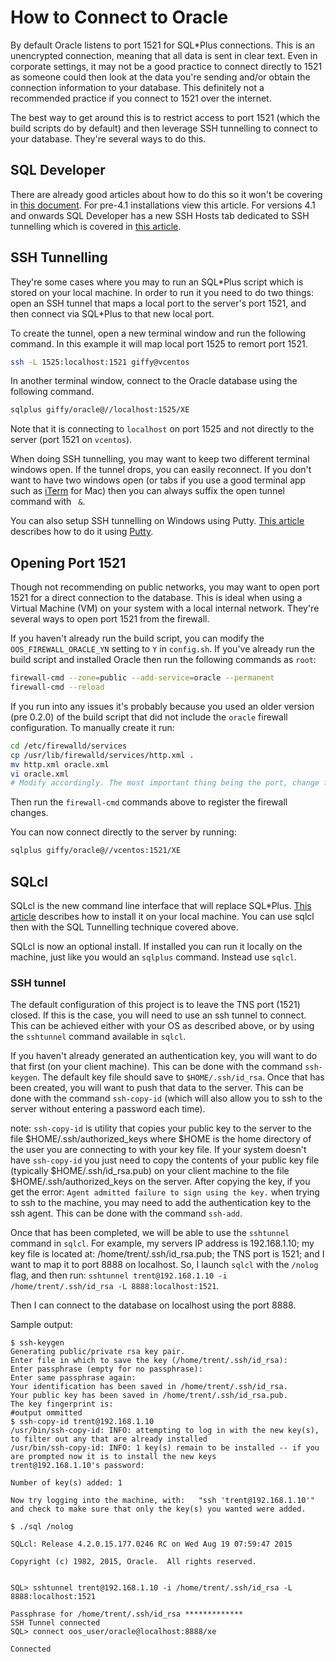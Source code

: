 # How to Connect to Oracle

By default Oracle listens to port 1521 for SQL*Plus connections. This is an unencrypted connection, meaning that all data is sent in clear text. Even in corporate settings, it may not be a good practice to connect directly to 1521 as someone could then look at the data you're sending and/or obtain the connection information to your database. This definitely not a recommended practice if you connect to 1521 over the internet.

The best way to get around this is to restrict access to port 1521 (which the build scripts do by default) and then leverage SSH tunnelling to connect to your database. They're several ways to do this.

## SQL Developer

There are already good articles about how to do this so it won't be covering in [this document](http://www.thatjeffsmith.com/archive/2014/09/30-sql-developer-tips-in-30-days-day-17-using-ssh-tunnels/). For pre-4.1 installations view this article. For versions 4.1 and onwards SQL Developer has a new SSH Hosts tab dedicated to SSH tunnelling which is covered in [this article](http://dbaontap.com/2015/03/10/ssh-tunnel-with-sqldev-4-1-ea1-and-ea2-side-by-side/).

## SSH Tunnelling

They're some cases where you may to run an SQL\*Plus script which is stored on your local machine. In order to run it you need to do two things: open an SSH tunnel that maps a local port to the server's port 1521, and then connect via SQL*Plus to that new local port.

To create the tunnel, open a new terminal window and run the following command. In this example it will map local port 1525 to remort port 1521.

```bash
ssh -L 1525:localhost:1521 giffy@vcentos
```
In another terminal window, connect to the Oracle database using the following command.

```bash
sqlplus giffy/oracle@//localhost:1525/XE
```

Note that it is connecting to `localhost` on port 1525 and not directly to the server (port 1521 on `vcentos`).

When doing SSH tunnelling, you may want to keep two different terminal windows open. If the tunnel drops, you can easily reconnect. If you don't want to have two windows open (or tabs if you use a good terminal app such as [iTerm](http://iterm2.com/) for Mac) then you can always suffix the open tunnel command with ` &`.

You can also setup SSH tunnelling on Windows using Putty. [This article](http://howto.ccs.neu.edu/howto/windows/ssh-port-tunneling-with-putty/) describes how to do it using [Putty](http://www.chiark.greenend.org.uk/~sgtatham/putty/download.html).

## Opening Port 1521

Though not recommending on public networks, you may want to open port 1521 for a direct connection to the database. This is ideal when using a Virtual Machine (VM) on your system with a local internal network. They're several ways to open port 1521 from the firewall.

If you haven't already run the build script, you can modify the `OOS_FIREWALL_ORACLE_YN` setting to `Y` in `config.sh`. If you've already run the build script and installed Oracle then run the following commands as `root`:

```bash
firewall-cmd --zone=public --add-service=oracle --permanent
firewall-cmd --reload
```

If you run into any issues it's probably because you used an older version (pre 0.2.0) of the build script that did not include the `oracle` firewall configuration. To manually create it run:

```bash
cd /etc/firewalld/services
cp /usr/lib/firewalld/services/http.xml .
mv http.xml oracle.xml
vi oracle.xml
# Modify accordingly. The most important thing being the port, change from 80 to 1521
```
</code></pre>

Then run the `firewall-cmd` commands above to register the firewall changes.

You can now connect directly to the server by running:

```bash
sqlplus giffy/oracle@//vcentos:1521/XE
```

## SQLcl

SQLcl is the new command line interface that will replace SQL*Plus. [This article](http://www.talkapex.com/2015/04/installing-sqlcl.html) describes how to install it on your local machine. You can use sqlcl then with the SQL Tunnelling technique covered above.

SQLcl is now an optional install. If installed you can run it locally on the machine, just like you would an `sqlplus` command. Instead use `sqlcl`.

### SSH tunnel

The default configuration of this project is to leave the TNS port (1521) closed. If this is the case, you will need to use an ssh tunnel to connect. This can be achieved either with your OS as described above, or by using the `sshtunnel` command available in `sqlcl`.

If you haven't already generated an authentication key, you will want to do that first (on your client machine). This can be done with the command `ssh-keygen`. The default key file should save to `$HOME/.ssh/id_rsa`. Once that has been created, you will want to push that data to the server. This can be done with the command `ssh-copy-id` (which will also allow you to ssh to the server without entering a password each time).

note: `ssh-copy-id` is utility that copies your public key to the server to the file $HOME/.ssh/authorized_keys where $HOME is the home directory of the user you are connecting to with your key file. If your system doesn't have `ssh-copy-id` you just need to copy the contents of your public key file (typically $HOME/.ssh/id_rsa.pub) on your client machine to the file $HOME/.ssh/authorized_keys on the server. After copying the key, if you get the error: `Agent admitted failure to sign using the key.` when trying to ssh to the machine, you may need to add the authentication key to the ssh agent. This can be done with the command `ssh-add`.

Once that has been completed, we will be able to use the `sshtunnel` command in `sqlcl`. For example, my servers IP address is 192.168.1.10; my key file is located at: /home/trent/.ssh/id_rsa.pub; the TNS port is 1521; and I want to map it to port 8888 on localhost. So, I launch `sqlcl` with the `/nolog` flag, and then run: `sshtunnel trent@192.168.1.10 -i /home/trent/.ssh/id_rsa -L 8888:localhost:1521`.

Then I can connect to the database on localhost using the port 8888.

Sample output:

```
$ ssh-keygen
Generating public/private rsa key pair.
Enter file in which to save the key (/home/trent/.ssh/id_rsa):
Enter passphrase (empty for no passphrase):
Enter same passphrase again:
Your identification has been saved in /home/trent/.ssh/id_rsa.
Your public key has been saved in /home/trent/.ssh/id_rsa.pub.
The key fingerprint is:
#output ommitted
$ ssh-copy-id trent@192.168.1.10
/usr/bin/ssh-copy-id: INFO: attempting to log in with the new key(s), to filter out any that are already installed
/usr/bin/ssh-copy-id: INFO: 1 key(s) remain to be installed -- if you are prompted now it is to install the new keys
trent@192.168.1.10's password:

Number of key(s) added: 1

Now try logging into the machine, with:   "ssh 'trent@192.168.1.10'"
and check to make sure that only the key(s) you wanted were added.

$ ./sql /nolog

SQLcl: Release 4.2.0.15.177.0246 RC on Wed Aug 19 07:59:47 2015

Copyright (c) 1982, 2015, Oracle.  All rights reserved.


SQL> sshtunnel trent@192.168.1.10 -i /home/trent/.ssh/id_rsa -L 8888:localhost:1521

Passphrase for /home/trent/.ssh/id_rsa *************
SSH Tunnel connected
SQL> connect oos_user/oracle@localhost:8888/xe

Connected
```
